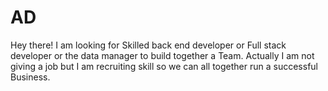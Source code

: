 # AD
Hey there! I am looking for Skilled back end developer or Full stack developer or the data manager to build together a Team. Actually I am not giving a job but I am recruiting skill so we can all together run a successful Business. 
